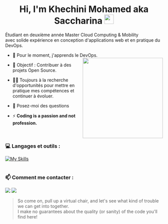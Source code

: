 <h1 align="center">Hi, I'm Khechini Mohamed aka Saccharina <img width="30px" src="https://raw.githubusercontent.com/iampavangandhi/iampavangandhi/master/gifs/Hi.gif"></h1>
<p> 
Étudiant en deuxième année Master Cloud Computing & Mobility<br>
avec solide expérience en conception d'applications web et en pratique du DevOps.
</p>


- 🌱 Pour le moment, j'apprends le DevOps. <img align="right" style="width:16rem; height:auto" src="https://media.giphy.com/media/ao9DUiTKH60XS/giphy.gif"/>


- 🤝 Objectif : Contribuer à des projets Open Source.

- 👨‍💻 Toujours à la recherche d'opportunités pour mettre en pratique mes compétences et continuer à évoluer.

- 💬 Posez-moi des questions

- ⚡ **Coding is a passion and not profession.**

<br>

### 💻  Langages et outils : 

[![My Skills](https://skillicons.dev/icons?i=html,css,sass,js,vue,react,redux,gatsby,jquery,nodejs,php,wordpress,symfony,laravel,mysql,postgres,mongodb,redis,firebase,postman,docker,kubernetes,gcp,aws,git,github,gitlab,linux)](https://skillicons.dev)
<br>
<br>

### 📫  Comment me contacter :
[<img src="https://img.shields.io/badge/Gmail-D14836?&style=for-the-badge&logo=gmail&logoColor=white" />](mailto:khechinibakr20@gmail.com)
[<img src="https://img.shields.io/badge/linkedin-%230077B5.svg?&style=for-the-badge&logo=linkedin&logoColor=white" />](https://www.linkedin.com/in/khechinimed/) 


> So come on, pull up a virtual chair, and let's see what kind of trouble we can get into together.<br>
> I make no guarantees about the quality (or sanity) of the code you'll find here!

<!--
**khechinimed/khechinimed** is a ✨ _special_ ✨ repository because its `README.md` (this file) appears on your GitHub profile.
